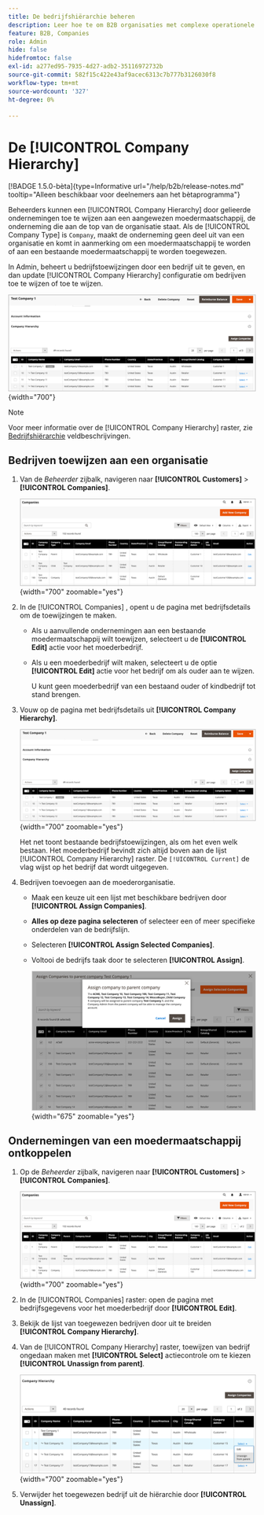 ```yaml
---
title: De bedrijfshiërarchie beheren
description: Leer hoe te om B2B organisaties met complexe operationele modellen te beheren door bedrijfhiërarchieën te bouwen
feature: B2B, Companies
role: Admin
hide: false
hidefromtoc: false
exl-id: a277ed95-7935-4d27-adb2-35116972732b
source-git-commit: 582f15c422e43af9acec6313c7b777b3126030f8
workflow-type: tm+mt
source-wordcount: '327'
ht-degree: 0%

---
```


# De [!UICONTROL Company Hierarchy]

[!BADGE 1.5.0-bèta]{type=Informative url="/help/b2b/release-notes.md" tooltip="Alleen beschikbaar voor deelnemers aan het bètaprogramma"}

Beheerders kunnen een [!UICONTROL Company Hierarchy] door gelieerde ondernemingen toe te wijzen aan een aangewezen moedermaatschappij, de onderneming die aan de top van de organisatie staat. Als de [!UICONTROL Company Type] is `Company`, maakt de onderneming geen deel uit van een organisatie en komt in aanmerking om een moedermaatschappij te worden of aan een bestaande moedermaatschappij te worden toegewezen.

In Admin, beheert u bedrijfstoewijzingen door een bedrijf uit te geven, en dan update [!UICONTROL Company Hierarchy] configuratie om bedrijven toe te wijzen of toe te wijzen.

![Bedrijfshiërarchieraster](./assets/company-detail-hierarchy-current-flag.png){width="700"}

>[!NOTE]
>
>Voor meer informatie over de [!UICONTROL Company Hierarchy] raster, zie [Bedrijfshiërarchie](account-company-create.md#company-hierarchy) veldbeschrijvingen.

## Bedrijven toewijzen aan een organisatie

1. Van de _Beheerder_ zijbalk, navigeren naar **[!UICONTROL Customers]** > **[!UICONTROL Companies]**.

   ![Companies Grid](./assets/companies-grid-view.png){width="700" zoomable="yes"}

1. In de [!UICONTROL Companies] , opent u de pagina met bedrijfsdetails om de toewijzingen te maken.

   - Als u aanvullende ondernemingen aan een bestaande moedermaatschappij wilt toewijzen, selecteert u de **[!UICONTROL Edit]** actie voor het moederbedrijf.
   - Als u een moederbedrijf wilt maken, selecteert u de optie **[!UICONTROL Edit]** actie voor het bedrijf om als ouder aan te wijzen.

     U kunt geen moederbedrijf van een bestaand ouder of kindbedrijf tot stand brengen.

1. Vouw op de pagina met bedrijfsdetails uit **[!UICONTROL Company Hierarchy]**.

   ![Bedrijfshiërarchieraster](./assets/company-detail-hierarchy-current-flag.png){width="700" zoomable="yes"}

   Het net toont bestaande bedrijfstoewijzingen, als om het even welk bestaan. Het moederbedrijf bevindt zich altijd boven aan de lijst [!UICONTROL Company Hierarchy] raster. De `[!UICONTROL Current]` de vlag wijst op het bedrijf dat wordt uitgegeven.

1. Bedrijven toevoegen aan de moederorganisatie.

   - Maak een keuze uit een lijst met beschikbare bedrijven door **[!UICONTROL Assign Companies]**.

   - **Alles op deze pagina selecteren** of selecteer een of meer specifieke onderdelen van de bedrijfslijn.

   - Selecteren **[!UICONTROL Assign Selected Companies]**.

   - Voltooi de bedrijfs taak door te selecteren **[!UICONTROL Assign]**.

     ![Bedrijven toewijzen aan organisatie](./assets/assign-selected-companies-hierarchy.png){width="675" zoomable="yes"}

## Ondernemingen van een moedermaatschappij ontkoppelen

1. Op de _Beheerder_ zijbalk, navigeren naar **[!UICONTROL Customers]** > **[!UICONTROL Companies]**.

   ![Companies Grid](./assets/companies-grid-view.png){width="700" zoomable="yes"}

1. In de [!UICONTROL Companies] raster: open de pagina met bedrijfsgegevens voor het moederbedrijf door **[!UICONTROL Edit]**.

1. Bekijk de lijst van toegewezen bedrijven door uit te breiden **[!UICONTROL Company Hierarchy]**.

1. Van de [!UICONTROL Company Hierarchy] raster, toewijzen van bedrijf ongedaan maken met **[!UICONTROL Select]** actiecontrole om te kiezen **[!UICONTROL Unassign from parent]**.

   ![Ondernemingen van een moederorganisatie verwijderen](./assets/company-hierarchy-grid-unassign.png){width="700" zoomable="yes"}

1. Verwijder het toegewezen bedrijf uit de hiërarchie door **[!UICONTROL Unassign]**.
